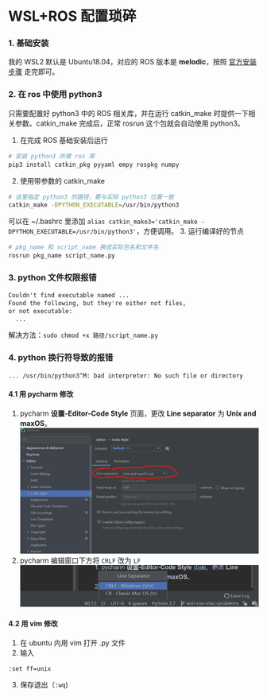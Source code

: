 # WSL+ROS 配置琐碎

### 1. 基础安装
我的 WSL2 默认是 Ubuntu18.04，对应的 ROS 版本是 **melodic**，按照 [官方安装步骤](http://wiki.ros.org/melodic/Installation/Ubuntu) 走完即可。

### 2. 在 ros 中使用 python3
只需要配置好 python3 中的 ROS 相关库，并在运行 catkin_make 时提供一下相关参数。catkin_make 完成后，正常 rosrun 这个包就会自动使用 python3。
1. 在完成 ROS 基础安装后运行
```bash
# 安装 python3 所需 ros 库
pip3 install catkin_pkg pyyaml empy rospkg numpy
```
2. 使用带参数的 catkin_make
```bash
# 这里指定 python3 的路径，要与实际 python3 位置一致
catkin_make -DPYTHON_EXECUTABLE=/usr/bin/python3
```
可以在 ~/.bashrc 里添加 `alias catkin_make3='catkin_make -DPYTHON_EXECUTABLE=/usr/bin/python3'`，方便调用。
3. 运行编译好的节点
```bash
# pkg_name 和 script_name 换成实际包名和文件名
rosrun pkg_name script_name.py
```

### 3. python 文件权限报错
```err
Couldn't find executable named ...
Found the following, but they're either not files,
or not executable:
  ...
```
解决方法：`sudo chmod +x 路径/script_name.py`

### 4. python 换行符导致的报错
```err
... /usr/bin/python3^M: bad interpreter: No such file or directory
```
#### 4.1 用 pycharm 修改
1. pycharm **设置-Editor-Code Style** 页面，更改 **Line separator** 为 **Unix and maxOS**。
![pycharm 设置1](../imgs/wsl+ros_0.png)
2. pycharm 编辑窗口下方将 `CRLF` 改为 `LF`
![pycharm 设置2](../imgs/wsl+ros_1.png)

#### 4.2 用 vim 修改
1. 在 ubuntu 内用 vim 打开 .py 文件
2. 输入 
```vi
:set ff=unix
```
3. 保存退出（`:wq`)